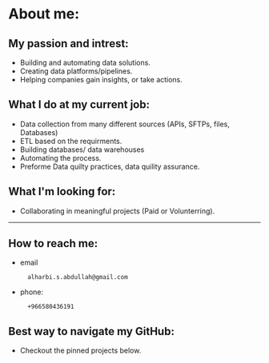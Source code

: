 # About me:
## My passion and intrest:
- Building and automating data solutions.
- Creating data platforms/pipelines.
- Helping companies gain insights, or take actions.

## What I do at my current job:
- Data collection from many different sources (APIs, SFTPs,  files, Databases) 
- ETL based on the requirments. 
- Building databases/ data warehouses
- Automating the process. 
- Preforme Data quilty practices, data quility assurance. 

## What I'm looking for:
- Collaborating in meaningful projects (Paid or Volunterring). 
---

## How to reach me: 
- email

        alharbi.s.abdullah@gmail.com
- phone:

        +966580436191 

## Best way to navigate my GitHub:
- Checkout the pinned projects below. 
